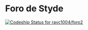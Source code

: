 # Foro de Styde

[ ![Codeship Status for ravc1004/foro2](https://app.codeship.com/projects/900961d0-6799-0135-7d43-4a6204a3e72a/status?branch=master)](https://app.codeship.com/projects/241081)